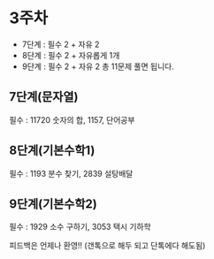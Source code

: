 # 3주차       

 - 7단계 : 필수 2 + 자유 2
 - 8단계 : 필수 2 + 자유롭게 1개
 - 9단계 : 필수 2 + 자유 2 
 총 11문제 풀면 됩니다.
 
## 7단계(문자열)      
필수 : 11720 숫자의 합, 1157, 단어공부

## 8단계(기본수학1)    
필수 : 1193 분수 찾기, 2839 설탕배달   

## 9단계(기본수학2)   
필수 : 1929 소수 구하기, 3053 택시 기하학


피드백은 언제나 환영!! (갠톡으로 해두 되고 단톡에다 해도됨) 

